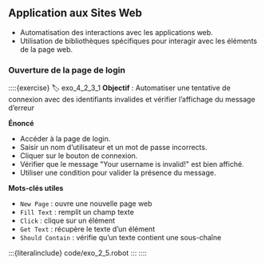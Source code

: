 ## Application aux Sites Web
- Automatisation des interactions avec les applications web.
- Utilisation de bibliothèques spécifiques pour interagir avec les éléments de la page web.

### Ouverture de la page de login
::::{exercise}
:label: exo_4_2_3_1
**Objectif** : Automatiser une tentative de connexion avec des identifiants invalides et vérifier l’affichage du message d’erreur

**Énoncé**
- Accéder à la page de login. 
- Saisir un nom d’utilisateur et un mot de passe incorrects. 
- Cliquer sur le bouton de connexion. 
- Vérifier que le message "Your username is invalid!" est bien affiché. 
- Utiliser une condition pour valider la présence du message.

**Mots-clés utiles**
- `New Page` : ouvre une nouvelle page web
- `Fill Text` : remplit un champ texte
- `Click` : clique sur un élément
- `Get Text` : récupère le texte d’un élément
- `Should Contain` : vérifie qu’un texte contient une sous-chaîne

:::{literalinclude} code/exo_2_5.robot
:::
::::
